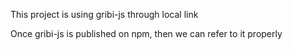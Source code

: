 This project is using gribi-js through local link

Once gribi-js is published on npm, then we can refer to it properly
